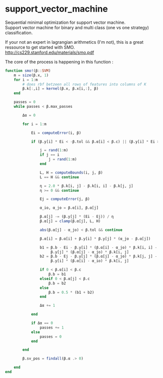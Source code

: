 # support_vector_machine
Sequential minimal optimization for support vector machine. </br>
Support vector machine for binary and multi class (one vs one strategy) classification.</br>


If your not an expert in lagrangian arithmetics (I'm not), this is a great ressource to get started with SMO.</br>
 http://cs229.stanford.edu/materials/smo.pdf


The core of the process is happening in this function :</br>

```julia
function smo!(β::SVM)
    m = size(β.x, 1)
    for i = 1:m
        # does rbf betzeen all rows of features into columns of K
        β.k[:,i] = kernel(β.x, β.x[i,:], β)
    end

    passes = 0
    while passes < β.max_passes

        Δα = 0

        for i = 1:m

            Ei = computeError(i, β)

            if (β.y[i] * Ei < -β.tol && β.α[i] < β.c) || (β.y[i] * Ei > β.tol && β.α[i] > 0)

                j = rand(1:m)
                if j == i
                    j = rand(1:m)
                end

                L, H = computeBounds(i, j, β)
                L == H && continue

                η = 2.0 * β.k[i, j] - β.k[i, i] - β.k[j, j]
                η >= 0 && continue

                Ej = computeError(j, β)

                α_io, α_jo = β.α[i], β.α[j]

                β.α[j] -= (β.y[j] * (Ei - Ej)) / η
                β.α[j] = clamp(β.α[j], L, H)

                abs(β.α[j] - α_jo) < β.tol && continue

                β.α[i] = β.α[i] + β.y[i] * β.y[j] * (α_jo - β.α[j])

                b1 = β.b - Ei - β.y[i] * (β.α[i] - α_jo) * β.k[i, i] -
                     β.y[j] * (β.α[j] - α_jo) * β.k[i, j]
                b2 = β.b - Ej - β.y[j] * (β.α[j] - α_jo) * β.k[j, j] -
                     β.y[i] * (β.α[i] - α_io) * β.k[i, j]

                if 0 < β.α[i] < β.c
                    β.b = b1
                elseif 0 < β.α[j] < β.c
                    β.b = b2
                else
                    β.b = 0.5 * (b1 + b2)
                end

                Δα += 1

            end

            if Δα == 0
                passes += 1
            else
                passes = 0
            end

        end

        β.sv_pos = findall(β.α .> 0)

    end
end
```
